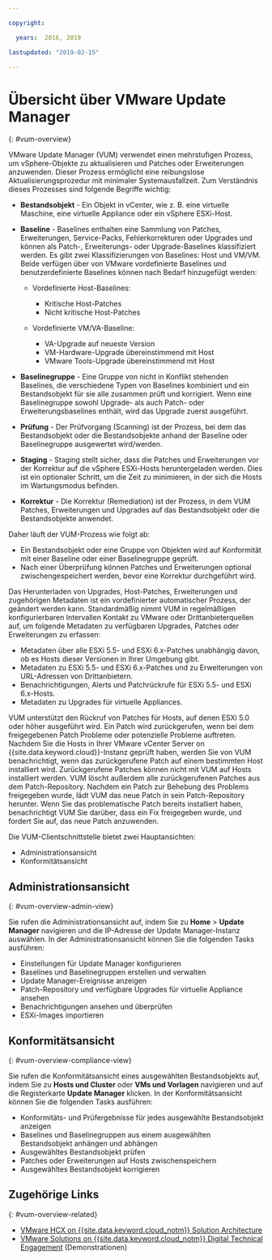```yaml
---

copyright:

  years:  2016, 2019

lastupdated: "2019-02-15"

---
```


# Übersicht über VMware Update Manager
{: #vum-overview}

VMware Update Manager (VUM) verwendet einen mehrstufigen Prozess, um vSphere-Objekte zu aktualisieren und Patches oder Erweiterungen anzuwenden. Dieser Prozess ermöglicht eine reibungslose Aktualisierungsprozedur mit minimaler Systemausfallzeit. Zum Verständnis dieses Prozesses sind folgende Begriffe wichtig:
* **Bestandsobjekt** - Ein Objekt in vCenter, wie z. B. eine virtuelle Maschine, eine virtuelle Appliance oder ein vSphere ESXi-Host.
* **Baseline** - Baselines enthalten eine Sammlung von Patches, Erweiterungen, Service-Packs, Fehlerkorrekturen oder Upgrades und können als Patch-, Erweiterungs- oder Upgrade-Baselines klassifiziert werden. Es gibt zwei Klassifizierungen von Baselines: Host und VM/VM. Beide verfügen über von VMware vordefinierte Baselines und benutzerdefinierte Baselines können nach Bedarf hinzugefügt werden:
  - Vordefinierte Host-Baselines:
    - Kritische Host-Patches
    - Nicht kritische Host-Patches

  - Vordefinierte VM/VA-Baseline:
    - VA-Upgrade auf neueste Version
    - VM-Hardware-Upgrade übereinstimmend mit Host
    - VMware Tools-Upgrade übereinstimmend mit Host

* **Baselinegruppe** - Eine Gruppe von nicht in Konflikt stehenden Baselines, die verschiedene Typen von Baselines kombiniert und ein Bestandsobjekt für sie alle zusammen prüft und korrigiert. Wenn eine Baselinegruppe sowohl Upgrade- als auch Patch- oder Erweiterungsbaselines enthält, wird das Upgrade zuerst ausgeführt.
* **Prüfung** - Der Prüfvorgang (Scanning) ist der Prozess, bei dem das Bestandsobjekt oder die Bestandsobjekte anhand der Baseline oder Baselinegruppe ausgewertet wird/werden.
* **Staging** - Staging stellt sicher, dass die Patches und Erweiterungen vor der Korrektur auf die vSphere ESXi-Hosts heruntergeladen werden. Dies ist ein optionaler Schritt, um die Zeit zu minimieren, in der sich die Hosts im Wartungsmodus befinden.
* **Korrektur** - Die Korrektur (Remediation) ist der Prozess, in dem VUM Patches, Erweiterungen und Upgrades auf das Bestandsobjekt oder die Bestandsobjekte anwendet.

Daher läuft der VUM-Prozess wie folgt ab:
* Ein Bestandsobjekt oder eine Gruppe von Objekten wird auf Konformität mit einer Baseline oder einer Baselinegruppe geprüft.
* Nach einer Überprüfung können Patches und Erweiterungen optional zwischengespeichert werden, bevor eine Korrektur durchgeführt wird.

Das Herunterladen von Upgrades, Host-Patches, Erweiterungen und zugehörigen Metadaten ist ein vordefinierter automatischer Prozess, der geändert werden kann. Standardmäßig nimmt VUM in regelmäßigen konfigurierbaren Intervallen Kontakt zu VMware oder Drittanbieterquellen auf, um folgende Metadaten zu verfügbaren Upgrades, Patches oder Erweiterungen zu erfassen:

* Metadaten über alle ESXi 5.5- und ESXi 6.x-Patches unabhängig davon, ob es Hosts dieser Versionen in Ihrer Umgebung gibt.
* Metadaten zu ESXi 5.5- und ESXi 6.x-Patches und zu Erweiterungen von URL-Adressen von Drittanbietern.
* Benachrichtigungen, Alerts und Patchrückrufe für ESXi 5.5- und ESXi 6.x-Hosts.
* Metadaten zu Upgrades für virtuelle Appliances.

VUM unterstützt den Rückruf von Patches für Hosts, auf denen ESXi 5.0 oder höher ausgeführt wird. Ein Patch wird zurückgerufen, wenn bei dem freigegebenen Patch Probleme oder potenzielle Probleme auftreten. Nachdem Sie die Hosts in Ihrer VMware vCenter Server on {{site.data.keyword.cloud}}-Instanz geprüft haben, werden Sie von VUM benachrichtigt, wenn das zurückgerufene Patch auf einem bestimmten Host installiert wird. Zurückgerufene Patches können nicht mit VUM auf Hosts installiert werden. VUM löscht außerdem alle zurückgerufenen Patches aus dem Patch-Repository. Nachdem ein Patch zur Behebung des Problems freigegeben wurde, lädt VUM das neue Patch in sein Patch-Repository herunter. Wenn Sie das problematische Patch bereits installiert haben, benachrichtigt VUM Sie darüber, dass ein Fix freigegeben wurde, und fordert Sie auf, das neue Patch anzuwenden.

Die VUM-Clientschnittstelle bietet zwei Hauptansichten:
*	Administrationsansicht
*	Konformitätsansicht

##	Administrationsansicht
{: #vum-overview-admin-view}

Sie rufen die Administrationsansicht auf, indem Sie zu **Home** > **Update Manager** navigieren und die IP-Adresse der Update Manager-Instanz auswählen. In der Administrationsansicht können Sie die folgenden Tasks ausführen:
*	Einstellungen für Update Manager konfigurieren
*	Baselines und Baselinegruppen erstellen und verwalten
*	Update Manager-Ereignisse anzeigen
*	Patch-Repository und verfügbare Upgrades für virtuelle Appliance ansehen
*	Benachrichtigungen ansehen und überprüfen
*	ESXi-Images importieren

##	Konformitätsansicht
{: #vum-overview-compliance-view}

Sie rufen die Konformitätsansicht eines ausgewählten Bestandsobjekts auf, indem Sie zu **Hosts und Cluster** oder **VMs und Vorlagen** navigieren und auf die Registerkarte **Update Manager** klicken. In der Konformitätsansicht können Sie die folgenden Tasks ausführen:
*	Konformitäts- und Prüfergebnisse für jedes ausgewählte Bestandsobjekt anzeigen
*	Baselines und Baselinegruppen aus einem ausgewählten Bestandsobjekt anhängen und abhängen
*	Ausgewähltes Bestandsobjekt prüfen
*	Patches oder Erweiterungen auf Hosts zwischenspeichern
*	Ausgewähltes Bestandsobjekt korrigieren

## Zugehörige Links
{: #vum-overview-related}

* [VMware HCX on {{site.data.keyword.cloud_notm}} Solution Architecture](https://www.ibm.com/cloud/garage/files/HCX_Architecture_Design.pdf)
* [VMware Solutions on	{{site.data.keyword.cloud_notm}} Digital Technical Engagement](https://ibm-dte.mybluemix.net/ibm-vmware) (Demonstrationen)
